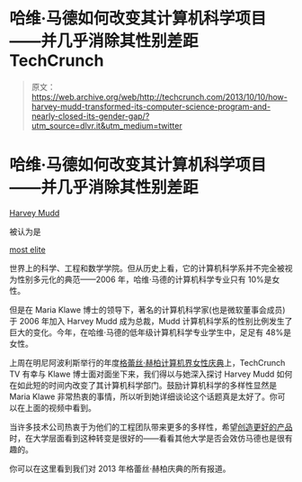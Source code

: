 # 哈维·马德如何改变其计算机科学项目——并几乎消除其性别差距 TechCrunch

> 原文：<https://web.archive.org/web/http://techcrunch.com/2013/10/10/how-harvey-mudd-transformed-its-computer-science-program-and-nearly-closed-its-gender-gap/?utm_source=dlvr.it&utm_medium=twitter>

# 哈维·马德如何改变其计算机科学项目——并几乎消除其性别差距

[Harvey Mudd](https://web.archive.org/web/20230129215220/http://www.hmc.edu/)

被认为是

[most elite](https://web.archive.org/web/20230129215220/http://en.wikipedia.org/wiki/Harvey_Mudd_College#Reputation)

世界上的科学、工程和数学学院。但从历史上看，它的计算机科学系并不完全被视为性别多元化的典范——2006 年，哈维·马德的计算机科学专业只有 10%是女性。

但是在 Maria Klawe 博士的领导下，著名的计算机科学家(也是微软董事会成员)于 2006 年加入 Harvey Mudd 成为总裁，Mudd 计算机科学系的性别比例发生了巨大的变化。今年，在哈维·马德的低年级计算机科学专业学生中，足足有 48%是女性。

上周在明尼阿波利斯举行的年度[格蕾丝·赫柏计算机界女性庆典](https://web.archive.org/web/20230129215220/https://techcrunch.com/tag/grace-hopper-2013/)上，TechCrunch TV 有幸与 Klawe 博士面对面坐下来，我们得以与她深入探讨 Harvey Mudd 如何在如此短的时间内改变了其计算机科学部门。鼓励计算机科学的多样性显然是 Maria Klawe 非常热衷的事情，所以听到她详细谈论这个话题真是太好了。你可以在上面的视频中看到。

当许多技术公司热衷于为他们的工程团队带来更多的多样性，希望[创造更好的产品](https://web.archive.org/web/20230129215220/https://techcrunch.com/2013/10/06/why-tech-companies-hiring-female-engineers/)时，在大学层面看到这种转变是很好的——看看其他大学是否会效仿马德也是很有趣的。

你可以在这里看到我们对 2013 年格蕾丝·赫柏庆典的所有报道。